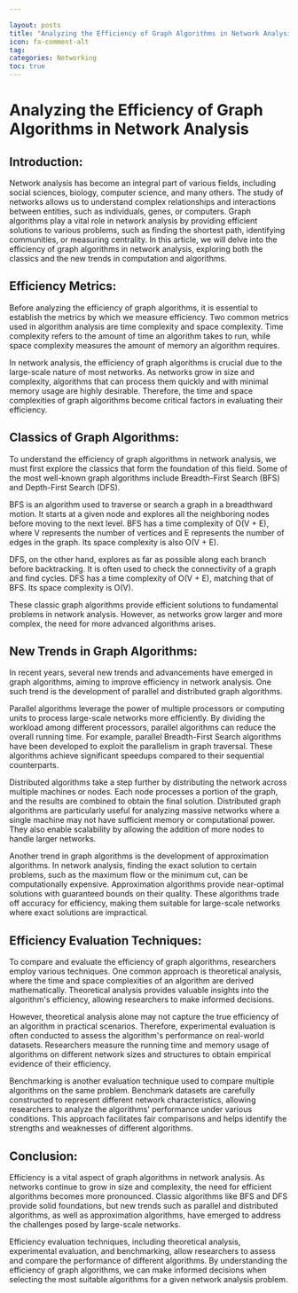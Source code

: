 ```yaml
---

layout: posts
title: "Analyzing the Efficiency of Graph Algorithms in Network Analysis"
icon: fa-comment-alt
tag:      
categories: Networking
toc: true
---
```




# Analyzing the Efficiency of Graph Algorithms in Network Analysis

## Introduction:
Network analysis has become an integral part of various fields, including social sciences, biology, computer science, and many others. The study of networks allows us to understand complex relationships and interactions between entities, such as individuals, genes, or computers. Graph algorithms play a vital role in network analysis by providing efficient solutions to various problems, such as finding the shortest path, identifying communities, or measuring centrality. In this article, we will delve into the efficiency of graph algorithms in network analysis, exploring both the classics and the new trends in computation and algorithms.

## Efficiency Metrics:
Before analyzing the efficiency of graph algorithms, it is essential to establish the metrics by which we measure efficiency. Two common metrics used in algorithm analysis are time complexity and space complexity. Time complexity refers to the amount of time an algorithm takes to run, while space complexity measures the amount of memory an algorithm requires.

In network analysis, the efficiency of graph algorithms is crucial due to the large-scale nature of most networks. As networks grow in size and complexity, algorithms that can process them quickly and with minimal memory usage are highly desirable. Therefore, the time and space complexities of graph algorithms become critical factors in evaluating their efficiency.

## Classics of Graph Algorithms:
To understand the efficiency of graph algorithms in network analysis, we must first explore the classics that form the foundation of this field. Some of the most well-known graph algorithms include Breadth-First Search (BFS) and Depth-First Search (DFS).

BFS is an algorithm used to traverse or search a graph in a breadthward motion. It starts at a given node and explores all the neighboring nodes before moving to the next level. BFS has a time complexity of O(V + E), where V represents the number of vertices and E represents the number of edges in the graph. Its space complexity is also O(V + E).

DFS, on the other hand, explores as far as possible along each branch before backtracking. It is often used to check the connectivity of a graph and find cycles. DFS has a time complexity of O(V + E), matching that of BFS. Its space complexity is O(V).

These classic graph algorithms provide efficient solutions to fundamental problems in network analysis. However, as networks grow larger and more complex, the need for more advanced algorithms arises.

## New Trends in Graph Algorithms:
In recent years, several new trends and advancements have emerged in graph algorithms, aiming to improve efficiency in network analysis. One such trend is the development of parallel and distributed graph algorithms.

Parallel algorithms leverage the power of multiple processors or computing units to process large-scale networks more efficiently. By dividing the workload among different processors, parallel algorithms can reduce the overall running time. For example, parallel Breadth-First Search algorithms have been developed to exploit the parallelism in graph traversal. These algorithms achieve significant speedups compared to their sequential counterparts.

Distributed algorithms take a step further by distributing the network across multiple machines or nodes. Each node processes a portion of the graph, and the results are combined to obtain the final solution. Distributed graph algorithms are particularly useful for analyzing massive networks where a single machine may not have sufficient memory or computational power. They also enable scalability by allowing the addition of more nodes to handle larger networks.

Another trend in graph algorithms is the development of approximation algorithms. In network analysis, finding the exact solution to certain problems, such as the maximum flow or the minimum cut, can be computationally expensive. Approximation algorithms provide near-optimal solutions with guaranteed bounds on their quality. These algorithms trade off accuracy for efficiency, making them suitable for large-scale networks where exact solutions are impractical.

## Efficiency Evaluation Techniques:
To compare and evaluate the efficiency of graph algorithms, researchers employ various techniques. One common approach is theoretical analysis, where the time and space complexities of an algorithm are derived mathematically. Theoretical analysis provides valuable insights into the algorithm's efficiency, allowing researchers to make informed decisions.

However, theoretical analysis alone may not capture the true efficiency of an algorithm in practical scenarios. Therefore, experimental evaluation is often conducted to assess the algorithm's performance on real-world datasets. Researchers measure the running time and memory usage of algorithms on different network sizes and structures to obtain empirical evidence of their efficiency.

Benchmarking is another evaluation technique used to compare multiple algorithms on the same problem. Benchmark datasets are carefully constructed to represent different network characteristics, allowing researchers to analyze the algorithms' performance under various conditions. This approach facilitates fair comparisons and helps identify the strengths and weaknesses of different algorithms.

## Conclusion:
Efficiency is a vital aspect of graph algorithms in network analysis. As networks continue to grow in size and complexity, the need for efficient algorithms becomes more pronounced. Classic algorithms like BFS and DFS provide solid foundations, but new trends such as parallel and distributed algorithms, as well as approximation algorithms, have emerged to address the challenges posed by large-scale networks.

Efficiency evaluation techniques, including theoretical analysis, experimental evaluation, and benchmarking, allow researchers to assess and compare the performance of different algorithms. By understanding the efficiency of graph algorithms, we can make informed decisions when selecting the most suitable algorithms for a given network analysis problem.